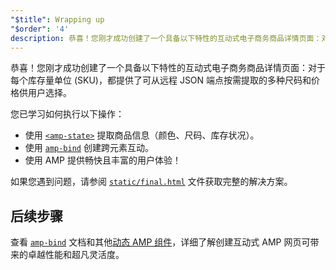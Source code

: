 ```yaml
---
"$title": Wrapping up
"$order": '4'
description: 恭喜！您刚才成功创建了一个具备以下特性的互动式电子商务商品详情页面：对于每个库存量单位 (SKU)，都提供了可从远程 JSON 端点按需提取的多种尺码和价格供用户选择。
---
```


恭喜！您刚才成功创建了一个具备以下特性的互动式电子商务商品详情页面：对于每个库存量单位 (SKU)，都提供了可从远程 JSON 端点按需提取的多种尺码和价格供用户选择。

您已学习如何执行以下操作：

- 使用 [`<amp-state>`](../../../../documentation/components/reference/amp-bind.md#state) 提取商品信息（颜色、尺码、库存状况）。
- 使用 [`amp-bind`](../../../../documentation/components/reference/amp-bind.md) 创建跨元素互动。
- 使用 AMP 提供畅快且丰富的用户体验！

如果您遇到问题，请参阅 [`static/final.html`](https://github.com/googlecodelabs/advanced-interactivity-in-amp/blob/master/static/final.html) 文件获取完整的解决方案。

## 后续步骤

查看 [`amp-bind`](../../../../documentation/components/reference/amp-bind.md) 文档和其他[动态 AMP 组件](../../../../documentation/components/index.html)，详细了解创建互动式 AMP 网页可带来的卓越性能和超凡灵活度。
